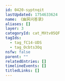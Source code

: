 ```yaml
---
id: 0420-syptnqit
lastUpdated: 1754633624
name: 《幽冥问答录》
aliases: []
layer: 3
categoryId: cat_MXtv05QF
tagIds:
  - tag_fC14-UDS
  - tag_Ocbts3Oq
nsfw: false
parent: ""
relatedEntries: []
timelineEvents: []
titledLinks: []
---
```


